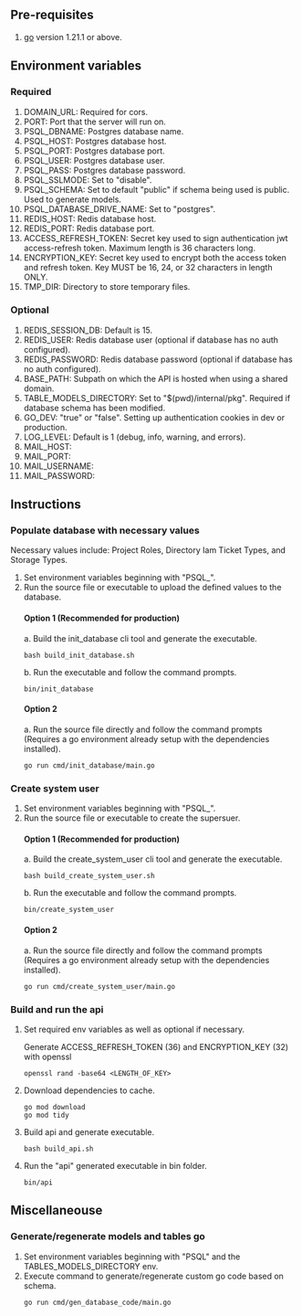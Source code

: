 ## Pre-requisites

1. [go](https://go.dev/dl/) version 1.21.1 or above.

## Environment variables

### Required

1. DOMAIN_URL: Required for cors.
2. PORT: Port that the server will run on.
3. PSQL_DBNAME: Postgres database name.
4. PSQL_HOST: Postgres database host.
5. PSQL_PORT: Postgres database port.
6. PSQL_USER: Postgres database user.
7. PSQL_PASS: Postgres database password.
8. PSQL_SSLMODE: Set to "disable".
9. PSQL_SCHEMA: Set to default "public" if schema being used is public. Used to generate models.
10. PSQL_DATABASE_DRIVE_NAME: Set to "postgres".
11. REDIS_HOST: Redis database host.
12. REDIS_PORT: Redis database port.
13. ACCESS_REFRESH_TOKEN: Secret key used to sign authentication jwt access-refresh token. Maximum length is 36 characters long.
14. ENCRYPTION_KEY: Secret key used to encrypt both the access token and refresh token. Key MUST be 16, 24, or 32 characters in length ONLY.
15. TMP_DIR: Directory to store temporary files.

### Optional

1. REDIS_SESSION_DB: Default is 15.
2. REDIS_USER: Redis database user (optional if database has no auth configured).
3. REDIS_PASSWORD: Redis database password (optional if database has no auth configured).
4. BASE_PATH: Subpath on which the API is hosted when using a shared domain.
5. TABLE_MODELS_DIRECTORY: Set to "$(pwd)/internal/pkg". Required if database schema has been modified.
6. GO_DEV: "true" or "false". Setting up authentication cookies in dev or production.
7. LOG_LEVEL: Default is 1 (debug, info, warning, and errors).
8. MAIL_HOST:
9. MAIL_PORT:
10. MAIL_USERNAME:
11. MAIL_PASSWORD:

## Instructions

### Populate database with necessary values

Necessary values include: Project Roles, Directory Iam Ticket Types, and Storage Types.

1. Set environment variables beginning with "PSQL\_".
2. Run the source file or executable to upload the defined values to the database.
   #### Option 1 (Recommended for production)
   a. Build the init_database cli tool and generate the executable.
   ```
   bash build_init_database.sh
   ```
   b. Run the executable and follow the command prompts.
   ```
   bin/init_database
   ```
   #### Option 2
   a. Run the source file directly and follow the command prompts (Requires a go environment already setup with the dependencies installed).
   ```
   go run cmd/init_database/main.go
   ```

### Create system user

1. Set environment variables beginning with "PSQL\_".
2. Run the source file or executable to create the supersuer.
   #### Option 1 (Recommended for production)
   a. Build the create_system_user cli tool and generate the executable.
   ```
   bash build_create_system_user.sh
   ```
   b. Run the executable and follow the command prompts.
   ```
   bin/create_system_user
   ```
   #### Option 2
   a. Run the source file directly and follow the command prompts (Requires a go environment already setup with the dependencies installed).
   ```
   go run cmd/create_system_user/main.go
   ```

### Build and run the api

1. Set required env variables as well as optional if necessary.

   Generate ACCESS_REFRESH_TOKEN (36) and ENCRYPTION_KEY (32) with openssl

   ```
   openssl rand -base64 <LENGTH_OF_KEY>
   ```

2. Download dependencies to cache.
   ```
   go mod download
   go mod tidy
   ```
3. Build api and generate executable.
   ```
   bash build_api.sh
   ```
4. Run the "api" generated executable in bin folder.
   ```
   bin/api
   ```

## Miscellaneouse

### Generate/regenerate models and tables go

1. Set environment variables beginning with "PSQL" and the TABLES_MODELS_DIRECTORY env.
2. Execute command to generate/regenerate custom go code based on schema.
   ```
   go run cmd/gen_database_code/main.go
   ```
